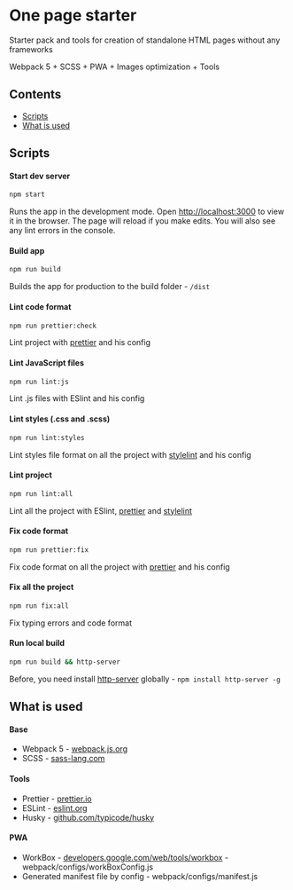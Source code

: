 # One page starter
Starter pack and tools for creation of standalone HTML pages without any frameworks

Webpack 5 + SCSS + PWA + Images optimization + Tools 

## Contents

- [Scripts](#scripts)
- [What is used](#what-is-used)

## Scripts

#### Start dev server

```sh
npm start
```
Runs the app in the development mode. Open [http://localhost:3000](http://localhost:3000) to view it in the browser. The page will reload if you make edits. You will also see any lint errors in the console.

#### Build app

```sh
npm run build
```
Builds the app for production to the build folder - `/dist`

#### Lint code format

```sh
npm run prettier:check
```
Lint project with [prettier](https://prettier.io/) and his config

#### Lint JavaScript files

```sh
npm run lint:js
```
Lint .js files with ESlint and his config

#### Lint styles (.css and .scss)

```sh
npm run lint:styles
```
Lint styles file format on all the project with [stylelint](https://github.com/stylelint/stylelint) and his config

#### Lint project

```sh
npm run lint:all
```
Lint all the project with ESlint, [prettier](https://prettier.io/) and [stylelint](https://github.com/stylelint/stylelint)


#### Fix code format

```sh
npm run prettier:fix
```
Fix code format on all the project with [prettier](https://prettier.io/) and his config

#### Fix all the project

```sh
npm run fix:all
```
Fix typing errors and code format

#### Run local build

```sh
npm run build && http-server
```
Before, you need install [http-server](https://github.com/http-party/http-server) globally - `npm install http-server -g`

## What is used

#### Base
- Webpack 5 - [webpack.js.org](https://webpack.js.org/)
- SCSS  - [sass-lang.com](https://sass-lang.com/)

#### Tools
- Prettier - [prettier.io](https://prettier.io/)
- ESLint - [eslint.org](https://eslint.org/)
- Husky - [github.com/typicode/husky](https://github.com/typicode/husky)

#### PWA
- WorkBox - [developers.google.com/web/tools/workbox](https://developers.google.com/web/tools/workbox) - webpack/configs/workBoxConfig.js
- Generated manifest file by config - webpack/configs/manifest.js
